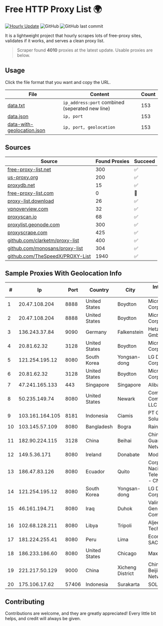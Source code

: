 
# Free HTTP Proxy List 🌍

[![Hourly Update](https://github.com/mertguvencli/http-proxy-list/actions/workflows/main.yml/badge.svg?branch=main)](https://github.com/mertguvencli/http-proxy-list/actions/workflows/main.yml)
![GitHub](https://img.shields.io/github/license/mertguvencli/http-proxy-list)
![GitHub last commit](https://img.shields.io/github/last-commit/mertguvencli/http-proxy-list)

It is a lightweight project that hourly scrapes lots of free-proxy sites, validates if it works, and serves a clean proxy list.


> Scraper found **4010** proxies at the latest update. Usable proxies are below.

## Usage

Click the file format that you want and copy the URL.


|File|Content|Count|
|----|-------|-----|
|[data.txt](https://raw.githubusercontent.com/mertguvencli/http-proxy-list/main/proxy-list/data.txt)|`ip_address:port` combined (seperated new line)|153|
|[data.json](https://raw.githubusercontent.com/mertguvencli/http-proxy-list/main/proxy-list/data.json)|`ip, port`|153|
|[data-with-geolocation.json](https://raw.githubusercontent.com/mertguvencli/http-proxy-list/main/proxy-list/data-with-geolocation.json)|`ip, port, geolocation`|153|

## Sources

|Source|Found Proxies|Succeed|
|------|-------------|-------|
|[free-proxy-list.net](https://free-proxy-list.net)|300|✅|
|[us-proxy.org](https://www.us-proxy.org)|200|✅|
|[proxydb.net](http://proxydb.net)|15|✅|
|[free-proxy-list.com](https://free-proxy-list.com/?page=&port=&type%5B%5D=http&type%5B%5D=https&up_time=0&search=Search)|0|🚫|
|[proxy-list.download](https://www.proxy-list.download/HTTP)|26|✅|
|[vpnoverview.com](https://vpnoverview.com/privacy/anonymous-browsing/free-proxy-servers)|32|✅|
|[proxyscan.io](https://www.proxyscan.io)|68|✅|
|[proxylist.geonode.com](https://proxylist.geonode.com/api/proxy-list?limit=300&page=1&sort_by=lastChecked&sort_type=desc&protocols=http,https)|300|✅|
|[proxyscrape.com](https://api.proxyscrape.com/v2/?request=displayproxies&protocol=http&timeout=10000&country=all&ssl=all&anonymity=all)|425|✅|
|[github.com/clarketm/proxy-list](https://raw.githubusercontent.com/clarketm/proxy-list/master/proxy-list-raw.txt)|400|✅|
|[github.com/monosans/proxy-list](https://raw.githubusercontent.com/monosans/proxy-list/main/proxies/http.txt)|304|✅|
|[github.com/TheSpeedX/PROXY-List](https://raw.githubusercontent.com/TheSpeedX/PROXY-List/master/http.txt)|1940|✅|


## Sample Proxies With Geolocation Info

|#|Ip|Port|Country|City|Internet Service Provider|
|-|--|----|-------|----|-------------------------|
|1|20.47.108.204|8888|United States|Boydton|Microsoft Corporation|
|2|20.47.108.204|8888|United States|Boydton|Microsoft Corporation|
|3|136.243.37.84|9090|Germany|Falkenstein|Hetzner Online GmbH|
|4|20.81.62.32|3128|United States|Boydton|Microsoft Corporation|
|5|121.254.195.12|8080|South Korea|Yongsan-dong|LG DACOM Corporation|
|6|20.81.62.32|3128|United States|Boydton|Microsoft Corporation|
|7|47.241.165.133|443|Singapore|Singapore|Alibaba.com LLC|
|8|50.235.149.74|8080|United States|Newark|Comcast Cable Communications, LLC|
|9|103.161.164.105|8181|Indonesia|Ciamis|PT Galuh Multidata Solution|
|10|103.145.57.109|8080|Bangladesh|Bogra|Rainbow Network|
|11|182.90.224.115|3128|China|Beihai|China Unicom Guangxi Province Network|
|12|149.5.36.171|8080|Ireland|Donabate|Model Telecom Ltd|
|13|186.47.83.126|8080|Ecuador|Quito|Corporacion Nacional De Telecomunicaciones - CNT EP|
|14|121.254.195.12|8080|South Korea|Yongsan-dong|LG DACOM Corporation|
|15|46.161.194.71|8080|Iraq|Duhok|Valin Company for General Trading and Communication LTD|
|16|102.68.128.211|8080|Libya|Tripoli|Aljeel Aljadeed For Technology|
|17|181.224.255.41|8080|Peru|Lima|Econocable Media SAC|
|18|186.233.186.60|8080|United States|Chicago|Maxihost LTDA|
|19|221.217.50.129|9000|China|Xicheng District|China Unicom Beijing Province Network|
|20|175.106.17.62|57406|Indonesia|Surakarta|SOLONET|



## Contributing

Contributions are welcome, and they are greatly appreciated! Every
little bit helps, and credit will always be given.

